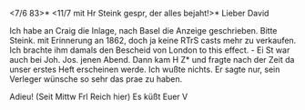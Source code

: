 <7/6 83>*
 <11/7 mit Hr Steink gespr, der alles bejaht!>*
Lieber David

Ich habe an Craig die Inlage, nach Basel die Anzeige geschrieben. Bitte Steink. mit Erinnerung an 1862, doch ja keine RTrS casts mehr zu verkaufen. Ich brachte ihm damals den Bescheid von London to this effect. - Ei St war auch bei Joh. Jos. jenen Abend. Dann kam H Z<eller>* und fragte nach der Zeit da unser erstes Heft erscheinen werde. Ich wußte nichts. Er sagte nur, sein Verleger wünsche so sehr das prae zu haben.

Adieu! (Seit Mittw Frl Reich hier)
 Es küßt Euer V
